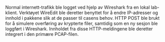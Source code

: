 Normal internett-trafikk ble logget ved hjelp av Wireshark fra en lokal lab-klient. Verktøyet WireEdit ble deretter benyttet for å endre IP-adresser og innhold i pakkene slik at de passer til casens behov. HTTP POST ble brukt for å simulere overføring av krypterte filer, samtidig som en ny sesjon ble loggført i Wireshark. Innholdet fra disse HTTP-meldingene ble deretter integrert i den primære PCAP-filen.
